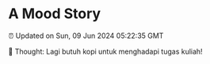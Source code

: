 # A Mood Story

⏰ Updated on Sun, 09 Jun 2024 05:22:35 GMT

💭 Thought: Lagi butuh kopi untuk menghadapi tugas kuliah!

